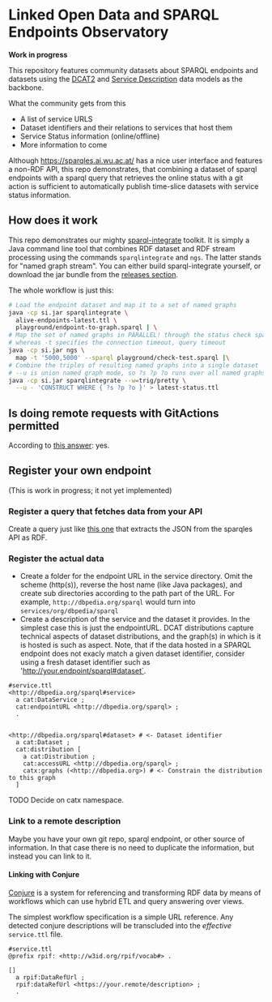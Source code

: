 # Linked Open Data and SPARQL Endpoints Observatory

**Work in progress**

This repository features community datasets about SPARQL endpoints and datasets using the [DCAT2](https://www.w3.org/TR/vocab-dcat-2/) and [Service Description](https://www.w3.org/TR/sparql11-service-description/) data models as the backbone.

What the community gets from this

* A list of service URLS
* Dataset identifiers and their relations to services that host them
* Service Status information (online/offline)
* More information to come

Although https://sparqles.ai.wu.ac.at/ has a nice user interface and features a non-RDF API, this repo demonstrates, that combining a dataset of sparql endpoints with a sparql query that retrieves the online status with a git action is sufficient to automatically publish time-slice datasets with service status information.


## How does it work
This repo demonstrates our mighty [sparql-integrate](https://github.com/SmartDataAnalytics/SparqlIntegrate) toolkit. It is simply a Java command line tool that combines RDF dataset and RDF stream processing using the commands `sparqlintegrate` and `ngs`. The latter stands for "named graph stream". You can either build sparql-integrate yourself, or download the jar bundle from the [releases section](https://github.com/SmartDataAnalytics/SparqlIntegrate/releases).


The whole workflow is just this:
```bash
# Load the endpoint dataset and map it to a set of named graphs
java -cp si.jar sparqlintegrate \
  alive-endpoints-latest.ttl \
  playground/endpoint-to-graph.sparql | \
# Map the set of named graphs in PARALLEL! through the status check sparql query
# whereas -t specifies the connection timeout, query timeout
java -cp si.jar ngs \
  map -t '5000,5000' --sparql playground/check-test.sparql |\
# Combine the triples of resulting named graphs into a single dataset
# --u is union named graph mode, so ?s ?p ?o runs over all named graphs
java -cp si.jar sparqlintegrate --w=trig/pretty \
  --u - 'CONSTRUCT WHERE { ?s ?p ?o }' > latest-status.ttl
```

## Is doing remote requests with GitActions permitted

According to [this answer](https://github.community/t5/GitHub-Actions/Is-it-permitted-to-do-Remote-Requests-for-Service-Monitoring/m-p/50071#M7696): yes.


## Register your own endpoint 
(This is work in progress; it not yet implemented)


### Register a query that fetches data from your API

Create a query just like [this one](https://github.com/SmartDataAnalytics/lodservatory/blob/master/scripts/rdfize-endpoints-from-sparqles-api.sparql) that extracts the JSON from the sparqles API as RDF.

### Register the actual data

* Create a folder for the endpoint URL in the service directory. Omit the scheme (http(s)), reverse the host name (like Java packages), and create sub directories according to the path part of the URL. For example, `http://dbpedia.org/sparql` would turn into `services/org/dbpedia/sparql`
* Create a description of the service and the dataset it provides. In the simplest case this is just the endpointURL. DCAT distributions capture technical aspects of dataset distributions, and the graph(s) in which is it is hosted is such as aspect.
Note, that if the data hosted in a SPARQL endpoint does not exacly match a given dataset identifier, consider using a fresh dataset identifier such as 'http://your.endpoint/sparql#dataset`.

```turtle
#service.ttl
<http://dbpedia.org/sparql#service>
  a cat:DataService ;
  cat:endpointURL <http://dbpedia.org/sparql> ;
  .


<http://dbpedia.org/sparql#dataset> # <- Dataset identifier
  a cat:Dataset ;
  cat:distribution [
    a cat:Distribution ;
    cat:accessURL <http://dbpedia.org/sparql> ;
    catx:graphs (<http://dbpedia.org>) # <- Constrain the distribution to this graph
  ]
```
TODO Decide on catx namespace.


### Link to a remote description
Maybe you have your own git repo, sparql endpoint, or other source of information.
In that case there is no need to duplicate the information, but instead you can link to it.


#### Linking with Conjure
[Conjure](https://github.com/SmartDataAnalytics/Conjure/) is a system for referencing and transforming RDF data by means of workflows which can use hybrid ETL and query answering over views.

The simplest workflow specification is a simple URL reference. Any detected conjure descriptions will be transcluded into the _effective_ `service.ttl` file.
```
#service.ttl
@prefix rpif: <http://w3id.org/rpif/vocab#> .

[]
  a rpif:DataRefUrl ;
  rpif:dataRefUrl <https://your.remote/description> ;
  .
```



